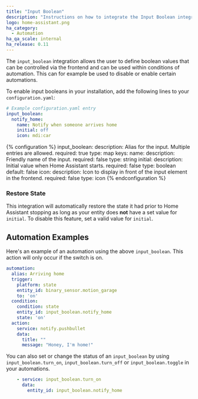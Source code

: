 ```yaml
---
title: "Input Boolean"
description: "Instructions on how to integrate the Input Boolean integration into Home Assistant."
logo: home-assistant.png
ha_category:
  - Automation
ha_qa_scale: internal
ha_release: 0.11
---
```


The `input_boolean` integration allows the user to define boolean values that can be controlled via the frontend and can be used within conditions of automation. This can for example be used to disable or enable certain automations.

To enable input booleans in your installation, add the following lines to your `configuration.yaml`:

```yaml
# Example configuration.yaml entry
input_boolean:
  notify_home:
    name: Notify when someone arrives home
    initial: off
    icon: mdi:car
```

{% configuration %}
  input_boolean:
    description: Alias for the input. Multiple entries are allowed.
    required: true
    type: map
    keys:
      name:
        description: Friendly name of the input.
        required: false
        type: string
      initial:
        description: Initial value when Home Assistant starts.
        required: false
        type: boolean
        default: false
      icon:
        description: Icon to display in front of the input element in the frontend.
        required: false
        type: icon
{% endconfiguration %}

### Restore State

This integration will automatically restore the state it had prior to Home Assistant stopping as long as your entity does **not** have a set value for `initial`. To disable this feature, set a valid value for `initial`.

## Automation Examples

Here's an example of an automation using the above `input_boolean`. This action will only occur if the switch is on.

```yaml
automation:
  alias: Arriving home
  trigger:
    platform: state
    entity_id: binary_sensor.motion_garage
    to: 'on'
  condition:
    condition: state
    entity_id: input_boolean.notify_home
    state: 'on'
  action:
    service: notify.pushbullet
    data:
      title: ""
      message: "Honey, I'm home!"
```

You can also set or change the status of an `input_boolean` by using `input_boolean.turn_on`, `input_boolean.turn_off` or `input_boolean.toggle` in your automations.

```yaml
    - service: input_boolean.turn_on
      data:
        entity_id: input_boolean.notify_home
```
